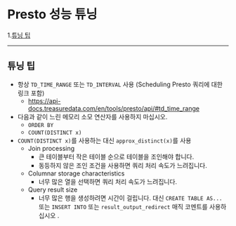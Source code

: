 # Presto 성능 튜닝

1.[튜닝 팁](#튜닝-팁)

---

## 튜닝 팁
- 항상 `TD_TIME_RANGE` 또는 `TD_INTERVAL` 사용 (Scheduling Presto 쿼리에 대한 링크 포함)
    - https://api-docs.treasuredata.com/en/tools/presto/api/#td_time_range
- 다음과 같이 느린 메모리 소모 연산자를 사용하지 마십시오.
    - `ORDER BY`
    - `COUNT(DISTINCT x)`
- `COUNT(DISTINCT x)`를 사용하는 대신 `approx_distinct(x)`를 사용
    - Join processing
        - 큰 테이블부터 작은 테이블 순으로 테이블을 조인해야 합니다.
        - 동등하지 않은 조인 조건을 사용하면 쿼리 처리 속도가 느려집니다.
    - Columnar storage characteristics
        - 너무 많은 열을 선택하면 쿼리 처리 속도가 느려집니다.
    - Query result size
        - 너무 많은 행을 생성하려면 시간이 걸립니다. 대신 `CREATE TABLE AS...` 또는 `INSERT INTO` 또는 `result_output_redirect` 매직 코멘트를 사용하십시오 .

